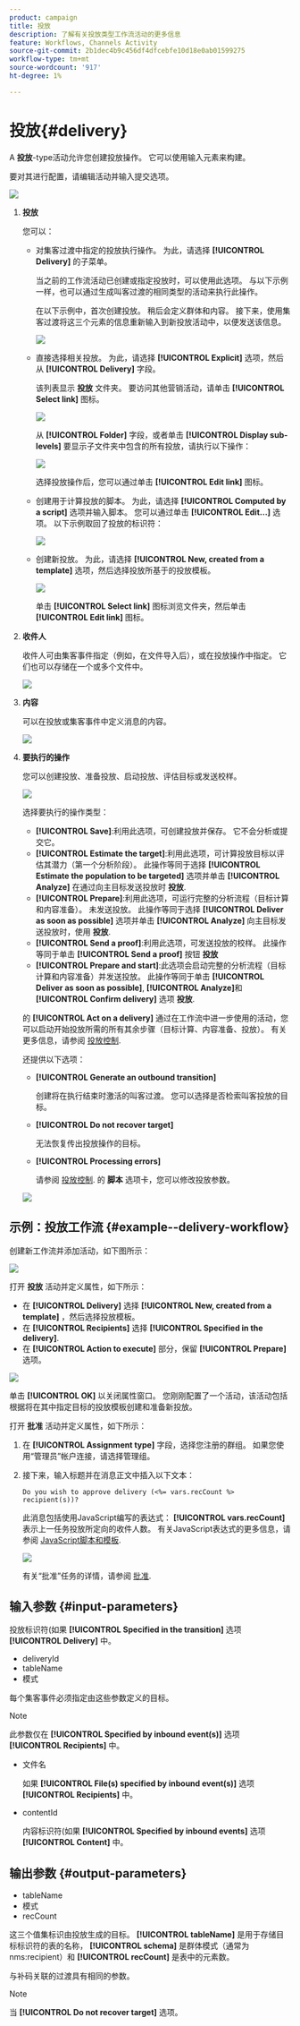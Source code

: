 ```yaml
---
product: campaign
title: 投放
description: 了解有关投放类型工作流活动的更多信息
feature: Workflows, Channels Activity
source-git-commit: 2b1dec4b9c456df4dfcebfe10d18e0ab01599275
workflow-type: tm+mt
source-wordcount: '917'
ht-degree: 1%

---
```


# 投放{#delivery}



A **投放**-type活动允许您创建投放操作。 它可以使用输入元素来构建。

要对其进行配置，请编辑活动并输入提交选项。

![](assets/edit_diffusion.png)

1. **投放**

   您可以：

   * 对集客过渡中指定的投放执行操作。 为此，请选择 **[!UICONTROL Delivery]** 的子菜单。

      当之前的工作流活动已创建或指定投放时，可以使用此选项。 与以下示例一样，也可以通过生成叫客过渡的相同类型的活动来执行此操作。

      在以下示例中，首次创建投放。 稍后会定义群体和内容。 接下来，使用集客过渡将这三个元素的信息重新输入到新投放活动中，以便发送该信息。

      ![](assets/specified_transition_option_exemple.png)

   * 直接选择相关投放。 为此，请选择 **[!UICONTROL Explicit]** 选项，然后从 **[!UICONTROL Delivery]** 字段。

      该列表显示 **投放** 文件夹。 要访问其他营销活动，请单击 **[!UICONTROL Select link]** 图标。

      ![](assets/diffusion_edit_1.png)

      从 **[!UICONTROL Folder]** 字段，或者单击 **[!UICONTROL Display sub-levels]** 要显示子文件夹中包含的所有投放，请执行以下操作：

      ![](assets/diffusion_edit_2.png)

      选择投放操作后，您可以通过单击 **[!UICONTROL Edit link]** 图标。

   * 创建用于计算投放的脚本。 为此，请选择 **[!UICONTROL Computed by a script]** 选项并输入脚本。 您可以通过单击 **[!UICONTROL Edit...]** 选项。 以下示例取回了投放的标识符：

      ![](assets/diffusion_edit_3.png)

   * 创建新投放。 为此，请选择 **[!UICONTROL New, created from a template]** 选项，然后选择投放所基于的投放模板。

      ![](assets/diffusion_edit_4.png)

      单击 **[!UICONTROL Select link]** 图标浏览文件夹，然后单击 **[!UICONTROL Edit link]** 图标。

1. **收件人**

   收件人可由集客事件指定（例如，在文件导入后），或在投放操作中指定。 它们也可以存储在一个或多个文件中。

   ![](assets/diffusion_edit_5.png)

1. **内容**

   可以在投放或集客事件中定义消息的内容。

   ![](assets/diffusion_edit_6.png)

1. **要执行的操作**

   您可以创建投放、准备投放、启动投放、评估目标或发送校样。

   ![](assets/diffusion_edit_7.png)

   选择要执行的操作类型：

   * **[!UICONTROL Save]**:利用此选项，可创建投放并保存。 它不会分析或提交它。
   * **[!UICONTROL Estimate the target]**:利用此选项，可计算投放目标以评估其潜力（第一个分析阶段）。 此操作等同于选择 **[!UICONTROL Estimate the population to be targeted]** 选项并单击 **[!UICONTROL Analyze]** 在通过向主目标发送投放时 **投放**.
   * **[!UICONTROL Prepare]**:利用此选项，可运行完整的分析流程（目标计算和内容准备）。 未发送投放。 此操作等同于选择 **[!UICONTROL Deliver as soon as possible]** 选项并单击 **[!UICONTROL Analyze]** 向主目标发送投放时，使用 **投放**.
   * **[!UICONTROL Send a proof]**:利用此选项，可发送投放的校样。 此操作等同于单击 **[!UICONTROL Send a proof]** 按钮 **投放**
   * **[!UICONTROL Prepare and start]**:此选项会启动完整的分析流程（目标计算和内容准备）并发送投放。 此操作等同于单击 **[!UICONTROL Deliver as soon as possible]**, **[!UICONTROL Analyze]**&#x200B;和 **[!UICONTROL Confirm delivery]** 选项 **投放**.

   的 **[!UICONTROL Act on a delivery]** 通过在工作流中进一步使用的活动，您可以启动开始投放所需的所有其余步骤（目标计算、内容准备、投放）。 有关更多信息，请参阅 [投放控制](delivery-control.md).

   还提供以下选项：

   * **[!UICONTROL Generate an outbound transition]**

      创建将在执行结束时激活的叫客过渡。 您可以选择是否检索叫客投放的目标。

   * **[!UICONTROL Do not recover target]**

      无法恢复传出投放操作的目标。

   * **[!UICONTROL Processing errors]**

      请参阅 [投放控制](delivery-control.md).
   的 **脚本** 选项卡，您可以修改投放参数。

   ![](assets/edit_diffusion_fil_script.png)

## 示例：投放工作流 {#example--delivery-workflow}

创建新工作流并添加活动，如下图所示：

![](assets/new-workflow-5.png)

打开 **投放** 活动并定义属性，如下所示：

* 在 **[!UICONTROL Delivery]** 选择 **[!UICONTROL New, created from a template]** ，然后选择投放模板。
* 在 **[!UICONTROL Recipients]** 选择 **[!UICONTROL Specified in the delivery]**.
* 在 **[!UICONTROL Action to execute]** 部分，保留 **[!UICONTROL Prepare]** 选项。

![](assets/new-workflow-param-delivery.png)

单击 **[!UICONTROL OK]** 以关闭属性窗口。 您刚刚配置了一个活动，该活动包括根据将在其中指定目标的投放模板创建和准备新投放。

打开 **批准** 活动并定义属性，如下所示：

1. 在 **[!UICONTROL Assignment type]** 字段，选择您注册的群组。 如果您使用“管理员”帐户连接，请选择管理组。
1. 接下来，输入标题并在消息正文中插入以下文本：

   ```
   Do you wish to approve delivery (<%= vars.recCount %> recipient(s))?
   ```

   此消息包括使用JavaScript编写的表达式： **[!UICONTROL vars.recCount]** 表示上一任务投放所定向的收件人数。 有关JavaScript表达式的更多信息，请参阅 [JavaScript脚本和模板](javascript-scripts-and-templates.md).

   ![](assets/new-workflow-param-validation.png)

   有关“批准”任务的详情，请参阅 [批准](approval.md).

## 输入参数 {#input-parameters}

投放标识符(如果 **[!UICONTROL Specified in the transition]** 选项 **[!UICONTROL Delivery]** 中。

* deliveryId
* tableName
* 模式

每个集客事件必须指定由这些参数定义的目标。

>[!NOTE]
>
>此参数仅在 **[!UICONTROL Specified by inbound event(s)]** 选项 **[!UICONTROL Recipients]** 中。

* 文件名

   如果 **[!UICONTROL File(s) specified by inbound event(s)]** 选项 **[!UICONTROL Recipients]** 中。

* contentId

   内容标识符(如果 **[!UICONTROL Specified by inbound events]** 选项 **[!UICONTROL Content]** 中。

## 输出参数 {#output-parameters}

* tableName
* 模式
* recCount

这三个值集标识由投放生成的目标。 **[!UICONTROL tableName]** 是用于存储目标标识符的表的名称， **[!UICONTROL schema]** 是群体模式（通常为nms:recipient）和 **[!UICONTROL recCount]** 是表中的元素数。

与补码关联的过渡具有相同的参数。

>[!NOTE]
>
>当 **[!UICONTROL Do not recover target]** 选项。
